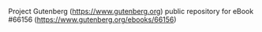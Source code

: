 Project Gutenberg (https://www.gutenberg.org) public repository for
eBook #66156 (https://www.gutenberg.org/ebooks/66156)
